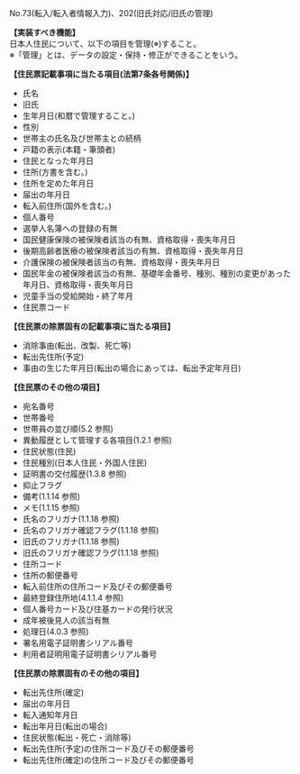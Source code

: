 No.73(転入/転入者情報入力)、202(旧氏対応/旧氏の管理)

**【実装すべき機能】**  
日本人住民について、以下の項目を管理(※)すること。  
※「管理」とは、データの設定・保持・修正ができることをいう。

**【住民票記載事項に当たる項目(法第7条各号関係)】**
- 氏名
- 旧氏
- 生年月日(和暦で管理すること。)
- 性別
- 世帯主の氏名及び世帯主との続柄
- 戸籍の表示(本籍・筆頭者)
- 住民となった年月日
- 住所(方書を含む。)
- 住所を定めた年月日
- 届出の年月日
- 転入前住所(国外を含む。)
- 個人番号
- 選挙人名簿への登録の有無 
- 国民健康保険の被保険者該当の有無、資格取得・喪失年月日
- 後期高齢者医療の被保険者該当の有無、資格取得・喪失年月日
- 介護保険の被保険者該当の有無、資格取得・喪失年月日
- 国民年金の被保険者該当の有無、基礎年金番号、種別、種別の変更があった年月日、資格取得・喪失年月日
- 児童手当の受給開始・終了年月
- 住民票コード

**【住民票の除票固有の記載事項に当たる項目】**
- 消除事由(転出、改製、死亡等)
- 転出先住所(予定)
- 事由の生じた年月日(転出の場合にあっては、転出予定年月日)

**【住民票のその他の項目】**
- 宛名番号
- 世帯番号
- 世帯員の並び順(5.2 参照)
- 異動履歴として管理する各項目(1.2.1 参照)
- 住民状態(住民)
- 住民種別(日本人住民・外国人住民)
- 証明書の交付履歴(1.3.8 参照)
- 抑止フラグ
- 備考(1.1.14 参照)
- メモ(1.1.15 参照)
- 氏名のフリガナ(1.1.18 参照)
- 氏名のフリガナ確認フラグ(1.1.18 参照)
- 旧氏のフリガナ(1.1.18 参照)
- 旧氏のフリガナ確認フラグ(1.1.18 参照)
- 住所コード
- 住所の郵便番号
- 転入前住所の住所コード及びその郵便番号
- 最終登録住所地(4.1.1.4 参照)
- 個人番号カード及び住基カードの発行状況
- 成年被後見人の該当有無
- 処理日(4.0.3 参照)
- 署名用電子証明書シリアル番号
- 利用者証明用電子証明書シリアル番号

**【住民票の除票固有のその他の項目】**
- 転出先住所(確定)
- 届出の年月日
- 転入通知年月日
- 転出年月日(転出の場合)
- 住民状態(転出・死亡・消除等)
- 転出先住所(予定)の住所コード及びその郵便番号
- 転出先住所(確定)の住所コード及びその郵便番号